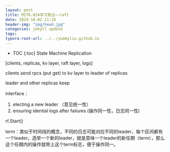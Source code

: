 ```yaml
---
layout: post
title: MIT6.824学习笔记——raft
date: 2019-10-02 11:18
header-img: "img/head.jpg"
categories: jekyll update
tags:
typora-root-url: ../../yummyliu.github.io
---
```

* TOC
{:toc}
State Machine Replication

[clients, replicas, kv layer, raft layer, logs]



clients send rpcs (put get) to kv layer to leader of replicas

leader and other replicas keep 



interface：

1. electing a new leader （意见统一性）
2. ensuring idential logs after failures (操作同一性，日志同一性)

rf.Start()



term：类似于时间线的概念，不同的日志可能对应不同的leader，每个区间都有一个leader。选举一个新的leader，就是意味一个leader的新任期（term），那么这个任期内的操作就带上这个term标志，便于操作同一。

